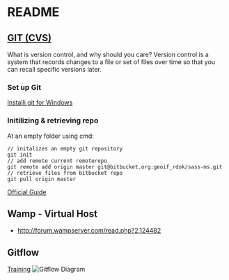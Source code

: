 # README #

  
  
## [GIT (CVS)](http://git-scm.com/book/en/Getting-Started-About-Version-Control)
What is version control, and why should you care? Version control is a system that records changes to a file or set of files over time so that you can recall specific versions later. 

### Set up Git
[Installi git for Windows](https://confluence.atlassian.com/display/BITBUCKET/Set+up+Git+and+Mercurial#SetupGitandMercurial-Step1.InstallGitforWindows)

### Initilizing & retrieving repo

At an empty folder using cmd:
```
// initalizes an empty git repository
git init
// add remote current remoterepo
git remote add origin master git@bitbucket.org:geoif_rdok/sass-ms.git
// retrieve files from bitbucket repo
git pull origin master
```
[Official Guide](https://confluence.atlassian.com/display/BITBUCKET/Import+code+from+an+existing+project)


## Wamp - Virtual Host
- http://forum.wampserver.com/read.php?2,124482

## Gitflow  
[Training](https://github.com/nvie/gitflow)
![Gitflow Diagram](http://nvie.com/img/2009/12/Screen-shot-2009-12-24-at-11.32.03.png "Visualize")